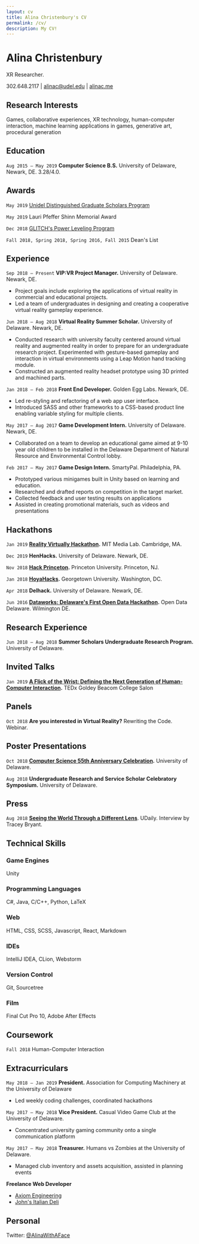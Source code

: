 ```yaml
---
layout: cv
title: Alina Christenbury's CV
permalink: /cv/
description: My CV!
---
```


# Alina Christenbury

XR Researcher.

 302.648.2117 \| [alinac@udel.edu](https://github.com/AlinaWithAFace/alinawithaface.github.io/tree/2022bba30520ae159c38e17b2361bdefa4bb71d4/alinac@udel.edu) \| [alinac.me](http://alinac.me)

## Research Interests

Games, collaborative experiences, XR technology, human-computer interaction, machine learning applications in games, generative art, procedural generation

## Education

`Aug 2015 — May 2019` **Computer Science B.S.** University of Delaware, Newark, DE. 3.28/4.0.

## Awards

`May 2019` [Unidel Distinguished Graduate Scholars Program](https://grad.udel.edu/fees-and-funding/unidel-grad-scholars-award/)

`May 2019` Lauri Pfeffer Shinn Memorial Award

`Dec 2018` [GLITCH's Power Leveling Program](https://glitch.mn/powerleveling/)

`Fall 2018, Spring 2018, Spring 2016, Fall 2015` Dean's List

## Experience

`Sep 2018 — Present` **VIP:VR Project Manager.** University of Delaware. Newark, DE.

* Project goals include exploring the applications of virtual reality in commercial and educational projects.
* Led a team of undergraduates in designing and creating a cooperative virtual reality gameplay experience.

`Jun 2018 — Aug 2018` **Virtual Reality Summer Scholar.** University of Delaware. Newark, DE.

* Conducted research with university faculty centered around virtual reality and augmented reality in order to prepare for an undergraduate research project. Experimented with gesture-based gameplay and interaction in virtual environments using a Leap Motion hand tracking module.
* Constructed an augmented reality headset prototype using 3D printed and machined parts.

`Jan 2018 — Feb 2018` **Front End Developer.** Golden Egg Labs. Newark, DE.

* Led re-styling and refactoring of a web app user interface.
* Introduced SASS and other frameworks to a CSS-based product line enabling variable styling for multiple clients.

`May 2017 — Aug 2017` **Game Development Intern.** University of Delaware. Newark, DE.

* Collaborated on a team to develop an educational game aimed at 9-10 year old children to be installed in the Delaware Department of Natural Resource and Environmental Control lobby.

`Feb 2017 — May 2017` **Game Design Intern.** SmartyPal. Philadelphia, PA.

* Prototyped various minigames built in Unity based on learning and education.
* Researched and drafted reports on competition in the target market.
* Collected feedback and user testing results on applications
* Assisted in creating promotional materials, such as videos and presentations

## Hackathons

`Jan 2019` [**Reality Virtually Hackathon**](https://realityvirtuallyhack.com/)**.** MIT Media Lab. Cambridge, MA.

`Dec 2019` **HenHacks.** University of Delaware. Newark, DE.

`Nov 2018` [**Hack Princeton**](https://hackprinceton.com/)**.** Princeton University. Princeton, NJ.

`Jan 2018` [**HoyaHacks**](http://www.hoyahacks.com/)**.** Georgetown University. Washington, DC.

`Apr 2018` **Delhack.** University of Delaware. Newark, DE.

`Jun 2016` [**Dataworks: Delaware's First Open Data Hackathon**](https://www.hackathon.com/event/dataworks—delawares-first-open-data-hackathon-24040563974)**.** Open Data Delaware. Wilmington DE.

## Research Experience

`Jun 2018 — Aug 2018` **Summer Scholars Undergraduate Research Program.** University of Delaware.

## Invited Talks

`Jan 2019` [**A Flick of the Wrist: Defining the Next Generation of Human-Computer Interaction**](https://www.ted.com/tedx/events/32155)**.** TEDx Goldey Beacom College Salon

## Panels

`Oct 2018` **Are you interested in Virtual Reality?** Rewriting the Code. Webinar.

## Poster Presentations

`Oct 2018` [**Computer Science 55th Anniversary Celebration**](https://www.cis.udel.edu/55th-anniversary-celebration/)**.** University of Delaware.

`Aug 2018` **Undergraduate Research and Service Scholar Celebratory Symposium.** University of Delaware.

## Press

`Aug 2018` [**Seeing the World Through a Different Lens**](https://www.udel.edu/udaily/2018/august/alina-christenbury-virtual-reality-summer-research/). UDaily. Interview by Tracey Bryant.

## Technical Skills

### Game Engines

Unity

### Programming Languages

C\#, Java, C/C++, Python, LaTeX

### Web

HTML, CSS, SCSS, Javascript, React, Markdown

### IDEs

IntelliJ IDEA, CLion, Webstorm

### Version Control

Git, Sourcetree

### Film

Final Cut Pro 10, Adobe After Effects

## Coursework

`Fall 2018` Human-Computer Interaction

## Extracurriculars

`May 2018 — Jan 2019` **President.** Association for Computing Machinery at the University of Delaware

* Led weekly coding challenges, coordinated hackathons

`May 2017 — May 2018` **Vice President.** Casual Video Game Club at the University of Delaware.

* Concentrated university gaming community onto a single communication platform

`May 2017 — May 2018` **Treasurer.** Humans vs Zombies at the University of Delaware.

* Managed club inventory and assets acquisition, assisted in planning events

**Freelance Web Developer**

* [Axiom Engineering](https://github.com/AlinaWithAFace/alinawithaface.github.io/tree/1a9d04fc69b3ad64623cd7951e076f77f9a0135b/axeng.com)
* [John's Italian Deli](http://www.johnsitaliandeli.com/)

## Personal

Twitter: [@AlinaWithAFace](https://twitter.com/AlinaWithAFace)

